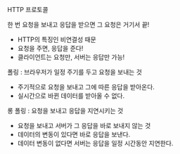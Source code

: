 HTTP 프로토콜

한 번 요청을 보내고 응답을 받으면 그 요청은 거기서 끝!

* HTTP의 특징인 비연결성 때문
* 요청을 주면, 응답을 준다!
* 클라이언트는 요청만, 서버는 응답만 가능!

폴링 : 브라우저가 일정 주기를 두고 요청을 보내는 것

* 주기적으로 요청을 보내고 그에 따른 응답을 받아온다.
* 실시간으로 바뀐 데이터를 받아올 수 없다.

롱 폴링 :  요청을 보내고 응답을 지연시키는 것

* 요청을 보내고 서버가 그 응답을 바로 보내지 않는 것
* 데이터의 변동이 있다면 바로 응답을 보낸다.
* 데이터 변동이 없다면 서버는 응답을 일정 시간동안 지연한다.
